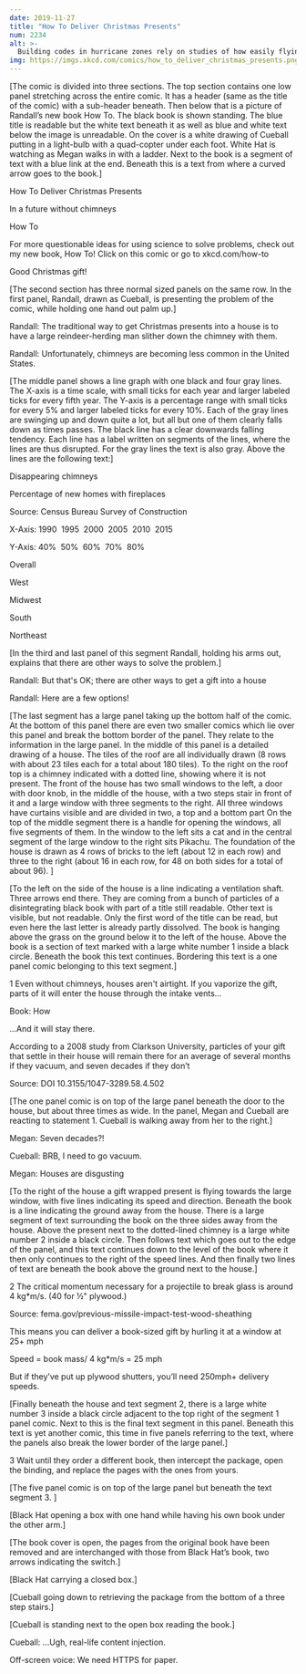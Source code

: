 ```yaml
---
date: 2019-11-27
title: "How To Deliver Christmas Presents"
num: 2234
alt: >-
  Building codes in hurricane zones rely on studies of how easily flying debris can break residential windows. If you're looking for a science fair project idea and you hate your neighbors, I'm sure they could always use more data!
img: https://imgs.xkcd.com/comics/how_to_deliver_christmas_presents.png
---
```

[The comic is divided into three sections. The top section contains one low panel stretching across the entire comic. It has a header (same as the title of the comic) with a sub-header beneath. Then below that is a picture of Randall’s new book How To. The black book is shown standing. The blue title is readable but the white text beneath it as well as blue and white text below the image is unreadable. On the cover is a white drawing of Cueball putting in a light-bulb with a quad-copter under each foot. White Hat is watching as Megan walks in with a ladder. Next to the book is a segment of text with a blue link at the end. Beneath this is a text from where a curved arrow goes to the book.]

How To Deliver Christmas Presents

In a future without chimneys

How To

For more questionable ideas for using science to solve problems, check out my new book, How To! Click on this comic or go to xkcd.com/how-to

Good Christmas gift!

[The second section has three normal sized panels on the same row. In the first panel, Randall, drawn as Cueball, is presenting the problem of the comic, while holding one hand out palm up.]

Randall: The traditional way to get Christmas presents into a house is to have a large reindeer-herding man slither down the chimney with them.

Randall: Unfortunately, chimneys are becoming less common in the United States.

[The middle panel shows a line graph with one black and four gray lines. The X-axis is a time scale, with small ticks for each year and larger labeled ticks for every fifth year. The Y-axis is a percentage range with small ticks for every 5% and larger labeled ticks for every 10%. Each of the gray lines are swinging up and down quite a lot, but all but one of them clearly falls down as times passes. The black line has a clear downwards falling tendency. Each line has a label written on segments of the lines, where the lines are thus disrupted. For the gray lines the text is also gray. Above the lines are the following text:]

Disappearing chimneys

Percentage of new homes with fireplaces

Source: Census Bureau Survey of Construction

X-Axis: 1990  1995  2000  2005  2010  2015

Y-Axis: 40%  50%  60%  70%  80%

Overall

West

Midwest

South

Northeast

[In the third and last panel of this segment Randall, holding his arms out, explains that there are other ways to solve the problem.]

Randall: But that's OK; there are other ways to get a gift into a house

Randall: Here are a few options!

[The last segment has a large panel taking up the bottom half of the comic. At the bottom of this panel there are even two smaller comics which lie over this panel and break the bottom border of the panel. They relate to the information in the large panel. In the middle of this panel is a detailed drawing of a house. The tiles of the roof are all individually drawn (8 rows with about 23 tiles each for a total about 180 tiles). To the right on the roof top is a chimney indicated with a dotted line, showing where it is not present. The front of the house has two small windows to the left, a door with door knob, in the middle of the house, with a two steps stair in front of it and a large window with three segments to the right. All three windows have curtains visible and are divided in two, a top and a bottom part On the top of the middle segment there is a handle for opening the windows, all five segments of them. In the window to the left sits a cat and in the central segment of the large window to the right sits Pikachu. The foundation of the house is drawn as 4 rows of bricks to the left (about 12 in each row) and three to the right (about 16 in each row, for 48 on both sides for a total of about 96). ]

[To the left on the side of the house is a line indicating a ventilation shaft. Three arrows end there. They are coming from a bunch of particles of a disintegrating black book with part of a title still readable. Other text is visible, but not readable. Only the first word of the title can be read, but even here the last letter is already partly dissolved. The book is hanging above the grass on the ground below it to the left of the house. Above the book is a section of text marked with a large white number 1 inside a black circle. Beneath the book this text continues. Bordering this text is a one panel comic belonging to this text segment.]

1 Even without chimneys, houses aren't airtight. If you vaporize the gift, parts of it will enter the house through the intake vents...

Book: How

...And it will stay there.

According to a 2008 study from Clarkson University, particles of your gift that settle in their house will remain there for an average of several months if they vacuum, and seven decades if they don’t

Source: DOI 10.3155/1047-3289.58.4.502

[The one panel comic is on top of the large panel beneath the door to the house, but about three times as wide. In the panel, Megan and Cueball are reacting to statement 1. Cueball is walking away from her to the right.]

Megan: Seven decades?!

Cueball: BRB, I need to go vacuum.

Megan: Houses are disgusting

[To the right of the house a gift wrapped present is flying towards the large window, with five lines indicating its speed and direction. Beneath the book is a line indicating the ground away from the house. There is a large segment of text surrounding the book on the three sides away from the house. Above the present next to the dotted-lined chimney is a large white number 2 inside a black circle. Then follows text which goes out to the edge of the panel, and this text continues down to the level of the book where it then only continues to the right of the speed lines. And then finally two lines of text are beneath the book above the ground next to the house.]

2 The critical momentum necessary for a projectile to break glass is around 4 kg*m/s. (40 for ½" plywood.)

Source: fema.gov/previous-missile-impact-test-wood-sheathing

This means you can deliver a book-sized gift by hurling it at a window at 25+ mph

Speed = book mass/ 4 kg*m/s = 25 mph

But if they’ve put up plywood shutters, you’ll need 250mph+ delivery speeds.

[Finally beneath the house and text segment 2, there is a large white number 3 inside a black circle adjacent to the top right of the segment 1 panel comic. Next to this is the final text segment in this panel. Beneath this text is yet another comic, this time in five panels referring to the text, where the panels also break the lower border of the large panel.]

3 Wait until they order a different book, then intercept the package, open the binding, and replace the pages with the ones from yours.

[The five panel comic is on top of the large panel but beneath the text segment 3. ]

[Black Hat opening a box with one hand while having his own book under the other arm.]

[The book cover is open, the pages from the original book have been removed and are interchanged with those from Black Hat’s book, two arrows indicating the switch.]

[Black Hat carrying a closed box.]

[Cueball going down to retrieving the package from the bottom of a three step stairs.]

[Cueball is standing next to the open box reading the book.]

Cueball: ...Ugh, real-life content injection.

Off-screen voice: We need HTTPS for paper.